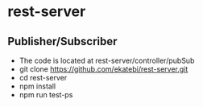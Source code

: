 # rest-server

## Publisher/Subscriber

- The code is located at rest-server/controller/pubSub
- git clone https://github.com/ekatebi/rest-server.git
- cd rest-server
- npm install
- npm run test-ps